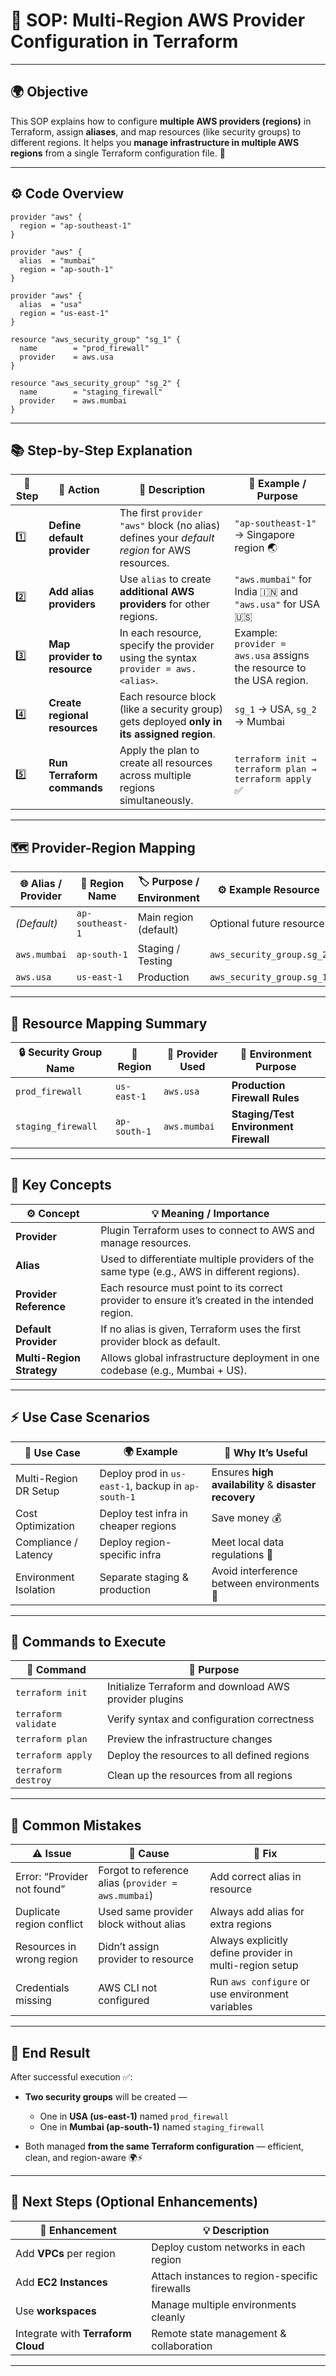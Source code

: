 # 🧠 **SOP: Multi-Region AWS Provider Configuration in Terraform**

---

## 🌍 **Objective**

This SOP explains how to configure **multiple AWS providers (regions)** in Terraform, assign **aliases**, and map resources (like security groups) to different regions.
It helps you **manage infrastructure in multiple AWS regions** from a single Terraform configuration file. 💪

---

## ⚙️ **Code Overview**

```hcl
provider "aws" {
  region = "ap-southeast-1"
}

provider "aws" {
  alias  = "mumbai"
  region = "ap-south-1"
}

provider "aws" {
  alias  = "usa"
  region = "us-east-1"
}

resource "aws_security_group" "sg_1" {
  name        = "prod_firewall"
  provider    = aws.usa
}

resource "aws_security_group" "sg_2" {
  name        = "staging_firewall"
  provider    = aws.mumbai
}
```

---

## 📚 **Step-by-Step Explanation**

| 🔢 **Step** | 🧩 **Action**                 | 💬 **Description**                                                                           | 🧠 **Example / Purpose**                                              |
| ----------- | ----------------------------- | -------------------------------------------------------------------------------------------- | --------------------------------------------------------------------- |
| 1️⃣         | **Define default provider**   | The first `provider "aws"` block (no alias) defines your *default region* for AWS resources. | `"ap-southeast-1"` → Singapore region 🌏                              |
| 2️⃣         | **Add alias providers**       | Use `alias` to create **additional AWS providers** for other regions.                        | `"aws.mumbai"` for India 🇮🇳 and `"aws.usa"` for USA 🇺🇸            |
| 3️⃣         | **Map provider to resource**  | In each resource, specify the provider using the syntax `provider = aws.<alias>`.            | Example: `provider = aws.usa` assigns the resource to the USA region. |
| 4️⃣         | **Create regional resources** | Each resource block (like a security group) gets deployed **only in its assigned region**.   | `sg_1` → USA, `sg_2` → Mumbai                                         |
| 5️⃣         | **Run Terraform commands**    | Apply the plan to create all resources across multiple regions simultaneously.               | `terraform init → terraform plan → terraform apply` ✅                 |

---

## 🗺️ **Provider-Region Mapping**

| 🌐 **Alias / Provider** | 📍 **Region Name** | 🏷️ **Purpose / Environment** | ⚙️ **Example Resource**   |
| ----------------------- | ------------------ | ----------------------------- | ------------------------- |
| *(Default)*             | `ap-southeast-1`   | Main region (default)         | Optional future resource  |
| `aws.mumbai`            | `ap-south-1`       | Staging / Testing             | `aws_security_group.sg_2` |
| `aws.usa`               | `us-east-1`        | Production                    | `aws_security_group.sg_1` |

---

## 🧩 **Resource Mapping Summary**

| 🔒 **Security Group Name** | 🧭 **Region** | 🔗 **Provider Used** | 🧱 **Environment Purpose**            |
| -------------------------- | ------------- | -------------------- | ------------------------------------- |
| `prod_firewall`            | `us-east-1`   | `aws.usa`            | **Production Firewall Rules**         |
| `staging_firewall`         | `ap-south-1`  | `aws.mumbai`         | **Staging/Test Environment Firewall** |

---

## 🧠 **Key Concepts**

| ⚙️ **Concept**            | 💡 **Meaning / Importance**                                                                     |
| ------------------------- | ----------------------------------------------------------------------------------------------- |
| **Provider**              | Plugin Terraform uses to connect to AWS and manage resources.                                   |
| **Alias**                 | Used to differentiate multiple providers of the same type (e.g., AWS in different regions).     |
| **Provider Reference**    | Each resource must point to its correct provider to ensure it’s created in the intended region. |
| **Default Provider**      | If no alias is given, Terraform uses the first provider block as default.                       |
| **Multi-Region Strategy** | Allows global infrastructure deployment in one codebase (e.g., Mumbai + US).                    |

---

## ⚡ **Use Case Scenarios**

| 🧩 **Use Case**       | 🌍 **Example**                                     | 🎯 **Why It’s Useful**                                |
| --------------------- | -------------------------------------------------- | ----------------------------------------------------- |
| Multi-Region DR Setup | Deploy prod in `us-east-1`, backup in `ap-south-1` | Ensures **high availability** & **disaster recovery** |
| Cost Optimization     | Deploy test infra in cheaper regions               | Save money 💰                                         |
| Compliance / Latency  | Deploy region-specific infra                       | Meet local data regulations 📜                        |
| Environment Isolation | Separate staging & production                      | Avoid interference between environments 🚀            |

---

## 🧾 **Commands to Execute**

| 🧩 **Command**       | 🧰 **Purpose**                                         |
| -------------------- | ------------------------------------------------------ |
| `terraform init`     | Initialize Terraform and download AWS provider plugins |
| `terraform validate` | Verify syntax and configuration correctness            |
| `terraform plan`     | Preview the infrastructure changes                     |
| `terraform apply`    | Deploy the resources to all defined regions            |
| `terraform destroy`  | Clean up the resources from all regions                |

---

## 🚨 **Common Mistakes**

| ⚠️ **Issue**                | 🧨 **Cause**                                        | 🧯 **Fix**                                              |
| --------------------------- | --------------------------------------------------- | ------------------------------------------------------- |
| Error: “Provider not found” | Forgot to reference alias (`provider = aws.mumbai`) | Add correct alias in resource                           |
| Duplicate region conflict   | Used same provider block without alias              | Always add alias for extra regions                      |
| Resources in wrong region   | Didn’t assign provider to resource                  | Always explicitly define provider in multi-region setup |
| Credentials missing         | AWS CLI not configured                              | Run `aws configure` or use environment variables        |

---

## 🏁 **End Result**

After successful execution ✅:

* **Two security groups** will be created —

  * One in **USA (us-east-1)** named `prod_firewall`
  * One in **Mumbai (ap-south-1)** named `staging_firewall`
* Both managed **from the same Terraform configuration** — efficient, clean, and region-aware 🌍⚡

---

## 🧰 **Next Steps (Optional Enhancements)**

| 🚀 **Enhancement**                 | 💡 **Description**                            |
| ---------------------------------- | --------------------------------------------- |
| Add **VPCs** per region            | Deploy custom networks in each region         |
| Add **EC2 Instances**              | Attach instances to region-specific firewalls |
| Use **workspaces**                 | Manage multiple environments cleanly          |
| Integrate with **Terraform Cloud** | Remote state management & collaboration       |

---
